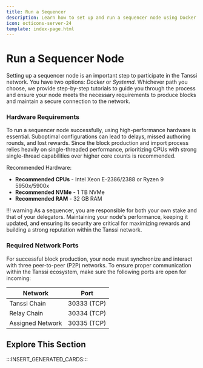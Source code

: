 ```yaml
---
title: Run a Sequencer
description: Learn how to set up and run a sequencer node using Docker or Systemd to participate in the protocol, providing block production services and earning rewards.
icon: octicons-server-24
template: index-page.html
---
```


# Run a Sequencer Node

Setting up a sequencer node is an important step to participate in the Tanssi network. You have two options: _Docker_ or _Systemd_. Whichever path you choose, we provide step-by-step tutorials to guide you through the process and ensure your node meets the necessary requirements to produce blocks and maintain a secure connection to the network.

### Hardware Requirements

To run a sequencer node successfully, using high-performance hardware is essential. Suboptimal configurations can lead to delays, missed authoring rounds, and lost rewards. Since the block production and import process relies heavily on single-threaded performance, prioritizing CPUs with strong single-thread capabilities over higher core counts is recommended.

Recommended Hardware:

- **Recommended CPUs** - Intel Xeon E-2386/2388 or Ryzen 9 5950x/5900x
- **Recommended NVMe** - 1 TB NVMe
- **Recommended RAM** - 32 GB RAM

!!! warning 
    As a sequencer, you are responsible for both your own stake and that of your delegators. Maintaining your node's performance, keeping it updated, and ensuring its security are critical for maximizing rewards and building a strong reputation within the Tanssi network.

### Required Network Ports

For successful block production, your node must synchronize and interact with three peer-to-peer (P2P) networks. To ensure proper communication within the Tanssi ecosystem, make sure the following ports are open for incoming:

| Network          | Port        |
|------------------|-------------|
| Tanssi Chain     | 30333 (TCP) |
| Relay Chain      | 30334 (TCP) |
| Assigned Network | 30335 (TCP) |

## Explore This Section

:::INSERT_GENERATED_CARDS:::
